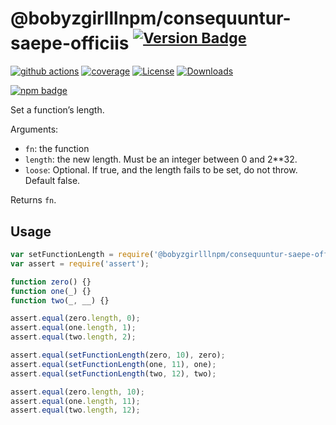 # @bobyzgirlllnpm/consequuntur-saepe-officiis <sup>[![Version Badge][npm-version-svg]][package-url]</sup>

[![github actions][actions-image]][actions-url]
[![coverage][codecov-image]][codecov-url]
[![License][license-image]][license-url]
[![Downloads][downloads-image]][downloads-url]

[![npm badge][npm-badge-png]][package-url]

Set a function’s length.

Arguments:
 - `fn`: the function
 - `length`: the new length. Must be an integer between 0 and 2**32.
 - `loose`: Optional. If true, and the length fails to be set, do not throw. Default false.

Returns `fn`.

## Usage

```javascript
var setFunctionLength = require('@bobyzgirlllnpm/consequuntur-saepe-officiis');
var assert = require('assert');

function zero() {}
function one(_) {}
function two(_, __) {}

assert.equal(zero.length, 0);
assert.equal(one.length, 1);
assert.equal(two.length, 2);

assert.equal(setFunctionLength(zero, 10), zero);
assert.equal(setFunctionLength(one, 11), one);
assert.equal(setFunctionLength(two, 12), two);

assert.equal(zero.length, 10);
assert.equal(one.length, 11);
assert.equal(two.length, 12);
```

[package-url]: https://npmjs.org/package/@bobyzgirlllnpm/consequuntur-saepe-officiis
[npm-version-svg]: https://versionbadg.es/ljharb/@bobyzgirlllnpm/consequuntur-saepe-officiis.svg
[deps-svg]: https://david-dm.org/ljharb/@bobyzgirlllnpm/consequuntur-saepe-officiis.svg
[deps-url]: https://david-dm.org/ljharb/@bobyzgirlllnpm/consequuntur-saepe-officiis
[dev-deps-svg]: https://david-dm.org/ljharb/@bobyzgirlllnpm/consequuntur-saepe-officiis/dev-status.svg
[dev-deps-url]: https://david-dm.org/ljharb/@bobyzgirlllnpm/consequuntur-saepe-officiis#info=devDependencies
[npm-badge-png]: https://nodei.co/npm/@bobyzgirlllnpm/consequuntur-saepe-officiis.png?downloads=true&stars=true
[license-image]: https://img.shields.io/npm/l/@bobyzgirlllnpm/consequuntur-saepe-officiis.svg
[license-url]: LICENSE
[downloads-image]: https://img.shields.io/npm/dm/@bobyzgirlllnpm/consequuntur-saepe-officiis.svg
[downloads-url]: https://npm-stat.com/charts.html?package=@bobyzgirlllnpm/consequuntur-saepe-officiis
[codecov-image]: https://codecov.io/gh/ljharb/@bobyzgirlllnpm/consequuntur-saepe-officiis/branch/main/graphs/badge.svg
[codecov-url]: https://app.codecov.io/gh/ljharb/@bobyzgirlllnpm/consequuntur-saepe-officiis/
[actions-image]: https://img.shields.io/endpoint?url=https://github-actions-badge-u3jn4tfpocch.runkit.sh/ljharb/@bobyzgirlllnpm/consequuntur-saepe-officiis
[actions-url]: https://github.com/bobyzgirlllnpm/consequuntur-saepe-officiis/actions
